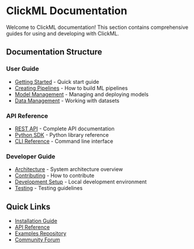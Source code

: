 # ClickML Documentation

Welcome to ClickML documentation! This section contains comprehensive guides for using and developing with ClickML.

## Documentation Structure

### User Guide
- [Getting Started](user-guide/getting-started.md) - Quick start guide
- [Creating Pipelines](user-guide/pipelines.md) - How to build ML pipelines
- [Model Management](user-guide/models.md) - Managing and deploying models
- [Data Management](user-guide/data.md) - Working with datasets

### API Reference
- [REST API](api/rest-api.md) - Complete API documentation
- [Python SDK](api/python-sdk.md) - Python library reference
- [CLI Reference](api/cli.md) - Command line interface

### Developer Guide
- [Architecture](developer-guide/architecture.md) - System architecture overview
- [Contributing](developer-guide/contributing.md) - How to contribute
- [Development Setup](developer-guide/setup.md) - Local development environment
- [Testing](developer-guide/testing.md) - Testing guidelines

## Quick Links

- [Installation Guide](user-guide/installation.md)
- [API Reference](api/rest-api.md)
- [Examples Repository](https://github.com/AnantaXe/ClickML-examples)
- [Community Forum](https://github.com/AnantaXe/ClickML/discussions)